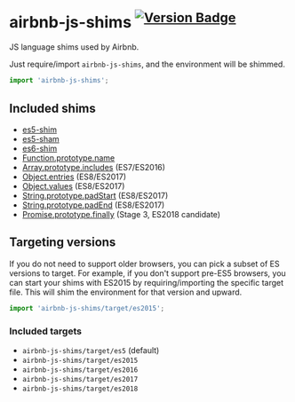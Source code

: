 # airbnb-js-shims <sup>[![Version Badge][2]][1]</sup>

JS language shims used by Airbnb.

Just require/import `airbnb-js-shims`, and the environment will be shimmed.

```js
import 'airbnb-js-shims';
```

## Included shims

 - [es5-shim](https://www.npmjs.com/package/es5-shim)
 - [es5-sham](https://www.npmjs.com/package/es5-shim)
 - [es6-shim](https://www.npmjs.com/package/es6-shim)
 - [Function.prototype.name](https://www.npmjs.com/package/function.prototype.name)
 - [Array.prototype.includes](https://www.npmjs.com/package/array-includes) (ES7/ES2016)
 - [Object.entries](https://www.npmjs.com/package/object.entries) (ES8/ES2017)
 - [Object.values](https://www.npmjs.com/package/object.values) (ES8/ES2017)
 - [String.prototype.padStart](https://www.npmjs.com/package/string.prototype.padstart) (ES8/ES2017)
 - [String.prototype.padEnd](https://www.npmjs.com/package/string.prototype.padend) (ES8/ES2017)
 - [Promise.prototype.finally](https://npmjs.com/package/promise.prototype.finally) (Stage 3, ES2018 candidate)

## Targeting versions

If you do not need to support older browsers, you can pick a subset of ES versions to target. For example, if you don't support pre-ES5 browsers, you can start your shims with ES2015 by requiring/importing the specific target file. This will shim the environment for that version and upward.

```js
import 'airbnb-js-shims/target/es2015';
```

### Included targets

- `airbnb-js-shims/target/es5` (default)
- `airbnb-js-shims/target/es2015`
- `airbnb-js-shims/target/es2016`
- `airbnb-js-shims/target/es2017`
- `airbnb-js-shims/target/es2018`

[1]: https://npmjs.org/package/airbnb-js-shims
[2]: http://versionbadg.es/airbnb/js-shims.svg

